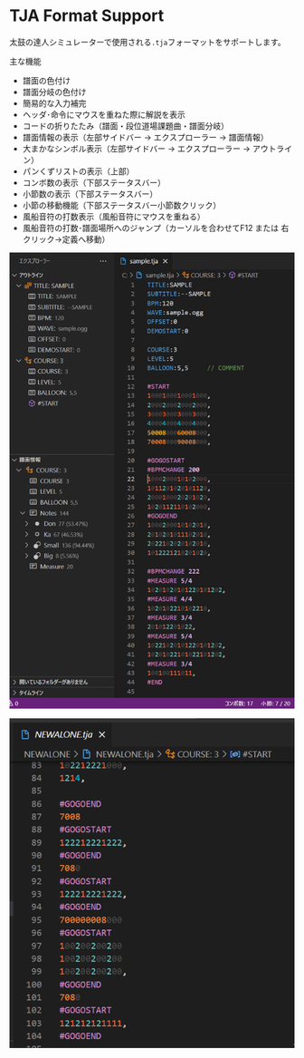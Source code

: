 # TJA Format Support

太鼓の達人シミュレーターで使用される`.tja`フォーマットをサポートします。

主な機能
- 譜面の色付け
- 譜面分岐の色付け
- 簡易的な入力補完
- ヘッダ･命令にマウスを重ねた際に解説を表示
- コードの折りたたみ（譜面・段位道場課題曲・譜面分岐）
- 譜面情報の表示（左部サイドバー → エクスプローラー → 譜面情報）
- 大まかなシンボル表示（左部サイドバー → エクスプローラー → アウトライン）
- パンくずリストの表示（上部）
- コンボ数の表示（下部ステータスバー）
- 小節数の表示（下部ステータスバー）
- 小節の移動機能（下部ステータスバー小節数クリック）
- 風船音符の打数表示（風船音符にマウスを重ねる）
- 風船音符の打数･譜面場所へのジャンプ（カーソルを合わせてF12 または 右クリック→定義へ移動）

![sample](images/sample.png)

![balloon](images/balloon.gif)